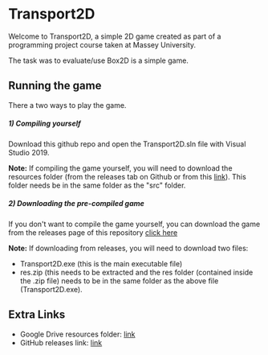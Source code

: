# Transport2D

Welcome to Transport2D, a simple 2D game created as part of a programming project course taken at Massey University.

The task was to evaluate/use Box2D is a simple game.

## Running the game
There a two ways to play the game.

##### 1) Compiling yourself
Download this github repo and open the Transport2D.sln file with Visual Studio 2019.

**Note:** 
If compiling the game yourself, you will need to download the resources folder (from the releases tab on Github or from this [link](https://drive.google.com/drive/folders/1omuIyg30wSO6OnHdJGs1qDixvXlcl-Au?usp=sharing)). This folder needs be in the same folder as the "src" folder.

##### 2) Downloading the pre-compiled game
If you don't want to compile the game yourself, you can download the game from the releases page of this repository [click here](https://github.com/danielbob999/Transport2D/releases)

**Note:** If downloading from releases, you will need to download two files:
* Transport2D.exe (this is the main executable file)
* res.zip (this needs to be extracted and the res folder (contained inside the .zip file) needs to be in the same folder as the above file (Transport2D.exe).

## Extra Links
* Google Drive resources folder: [link](https://drive.google.com/drive/folders/1omuIyg30wSO6OnHdJGs1qDixvXlcl-Au?usp=sharing)
* GitHub releases link: [link](https://github.com/danielbob999/Transport2D/releases)